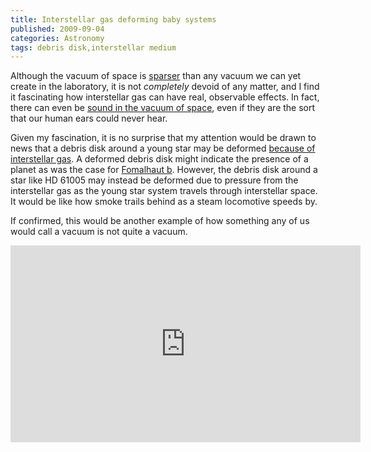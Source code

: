 ```yaml
---
title: Interstellar gas deforming baby systems
published: 2009-09-04
categories: Astronomy
tags: debris disk,interstellar medium
---
```


Although the vacuum of space is <a
href="https://www.discovermagazine.com/the-sciences/taking-the-measure-of-nothing-in-the-universe">sparser</a>
than any vacuum we can yet create in the laboratory, it is not <em>completely</em> devoid
of any matter, and I find it fascinating how interstellar gas can have real, observable
effects.  In fact, there can even be <a href="/2008/10/sound-in-space/">sound in the
vacuum of space</a>, even if they are the sort that our human ears could never hear.

<!--more-->

Given my fascination, it is no surprise that my attention would be drawn to news that a
debris disk around a young star may be deformed <a
href="https://www.centauri-dreams.org/2009/08/31/planet-formation-and-interstellar-winds/">because
of interstellar gas</a>.  A deformed debris disk might indicate the presence of a planet
as was the case for <a href="/2008/11/extra-solar-planetary-milestones/">Fomalhaut b</a>.
However, the debris disk around a star like HD 61005 may instead be deformed due to
pressure from the interstellar gas as the young star system travels through interstellar
space.  It would be like how smoke trails behind as a steam locomotive speeds by.

If confirmed, this would be another example of how something any of us would call a vacuum is not quite a vacuum.

<div class="embedded-video">
<iframe width="560" height="315" src="https://www.youtube.com/embed/KZ_6wMqG4pU" title="YouTube video player" frameborder="0" allow="accelerometer; autoplay; clipboard-write; encrypted-media; gyroscope; picture-in-picture; web-share" allowfullscreen></iframe>
</div>

